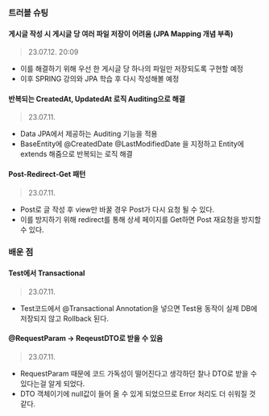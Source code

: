 ### 트러블 슈팅

#### 게시글 작성 시 게시글 당 여러 파일 저장이 어려움 (JPA Mapping 개념 부족)

> 23.07.12. 20:09

- 이를 해결하기 위해 우선 한 게시글 당 하나의 파일만 저장되도록 구현할 예정
- 이후 SPRING 강의와 JPA 학습 후 다시 작성해볼 예정

#### 반복되는 CreatedAt, UpdatedAt 로직 Auditing으로 해결

> 23.07.11.

- Data JPA에서 제공하는 Auditing 기능을 적용
- BaseEntity에 @CreatedDate @LastModifiedDate 을 지정하고 Entity에 extends 해줌으로 반복되는 로직 해결

#### Post-Redirect-Get 패턴

> 23.07.11.

- Post로 글 작성 후 view만 바꿀 경우 Post가 다시 요청 될 수 있다.
- 이를 방지하기 위해 redirect를 통해 상세 페이지를 Get하면 Post 재요청을 방지할 수 있다.

### 배운 점

#### Test에서 Transactional

> 23.07.11.

- Test코드에서 @Transactional Annotation을 넣으면 Test용 동작이 실제 DB에 저장되지 않고 Rollback 된다.

#### @RequestParam -> ReqeustDTO로 받을 수 있음

> 23.07.11.

- RequestParam 때문에 코드 가독성이 떨어진다고 생각하던 찰나 DTO로 받을 수 있다는걸 알게 되었다.
- DTO 객체이기에 null값이 들어 올 수 있게 되었으므로 Error 처리도 더 쉬워질 것 같다.
